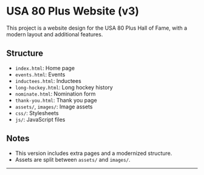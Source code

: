 # USA 80 Plus Website (v3)

This project is a website design for the USA 80 Plus Hall of Fame, with a modern layout and additional features.

## Structure
- `index.html`: Home page
- `events.html`: Events
- `inductees.html`: Inductees
- `long-hockey.html`: Long hockey history
- `nominate.html`: Nomination form
- `thank-you.html`: Thank you page
- `assets/`, `images/`: Image assets
- `css/`: Stylesheets
- `js/`: JavaScript files

## Notes
- This version includes extra pages and a modernized structure.
- Assets are split between `assets/` and `images/`.

---
